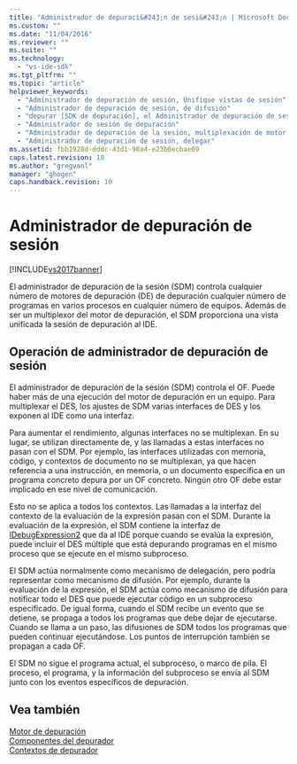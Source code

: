 ```yaml
---
title: "Administrador de depuraci&#243;n de sesi&#243;n | Microsoft Docs"
ms.custom: ""
ms.date: "11/04/2016"
ms.reviewer: ""
ms.suite: ""
ms.technology: 
  - "vs-ide-sdk"
ms.tgt_pltfrm: ""
ms.topic: "article"
helpviewer_keywords: 
  - "Administrador de depuración de sesión, Unifique vistas de sesión"
  - "Administrador de depuración de sesión, de difusión"
  - "depurar [SDK de depuración], el Administrador de depuración de sesión"
  - "Administrador de sesión de depuración"
  - "Administrador de depuración de la sesión, multiplexación de motor de depuración"
  - "Administrador de depuración de sesión, delegar"
ms.assetid: fbb1928d-dddc-43d1-98a4-e23b0ecbae09
caps.latest.revision: 10
ms.author: "gregvanl"
manager: "ghogen"
caps.handback.revision: 10
---
```

# Administrador de depuraci&#243;n de sesi&#243;n
[!INCLUDE[vs2017banner](../../code-quality/includes/vs2017banner.md)]

El administrador de depuración de la sesión \(SDM\) controla cualquier número de motores de depuración \(DE\) de depuración cualquier número de programas en varios procesos en cualquier número de equipos.  Además de ser un multiplexor del motor de depuración, el SDM proporciona una vista unificada la sesión de depuración al IDE.  
  
## Operación de administrador de depuración de sesión  
 El administrador de depuración de la sesión \(SDM\) controla el OF.  Puede haber más de una ejecución del motor de depuración en un equipo.  Para multiplexar el DES, los ajustes de SDM varias interfaces de DES y los exponen al IDE como una interfaz.  
  
 Para aumentar el rendimiento, algunas interfaces no se multiplexan.  En su lugar, se utilizan directamente de, y las llamadas a estas interfaces no pasan con el SDM.  Por ejemplo, las interfaces utilizadas con memoria, código, y contextos de documento no se multiplexan, ya que hacen referencia a una instrucción, en memoria, o un documento específica en un programa concreto depura por un OF concreto.  Ningún otro OF debe estar implicado en ese nivel de comunicación.  
  
 Esto no se aplica a todos los contextos.  Las llamadas a la interfaz del contexto de la evaluación de la expresión pasan con el SDM.  Durante la evaluación de la expresión, el SDM contiene la interfaz de [IDebugExpression2](../../extensibility/debugger/reference/idebugexpression2.md) que da al IDE porque cuando se evalúa la expresión, puede incluir el DES múltiple que está depurando programas en el mismo proceso que se ejecute en el mismo subproceso.  
  
 El SDM actúa normalmente como mecanismo de delegación, pero podría representar como mecanismo de difusión.  Por ejemplo, durante la evaluación de la expresión, el SDM actúa como mecanismo de difusión para notificar todo el DES que puede ejecutar código en un subproceso especificado.  De igual forma, cuando el SDM recibe un evento que se detiene, se propaga a todos los programas que debe dejar de ejecutarse.  Cuando se llama a un paso, las difusiones de SDM todos los programas que pueden continuar ejecutándose.  Los puntos de interrupción también se propagan a cada OF.  
  
 El SDM no sigue el programa actual, el subproceso, o marco de pila.  El proceso, el programa, y la información del subproceso se envía al SDM junto con los eventos específicos de depuración.  
  
## Vea también  
 [Motor de depuración](../../extensibility/debugger/debug-engine.md)   
 [Componentes del depurador](../../extensibility/debugger/debugger-components.md)   
 [Contextos de depurador](../../extensibility/debugger/debugger-contexts.md)